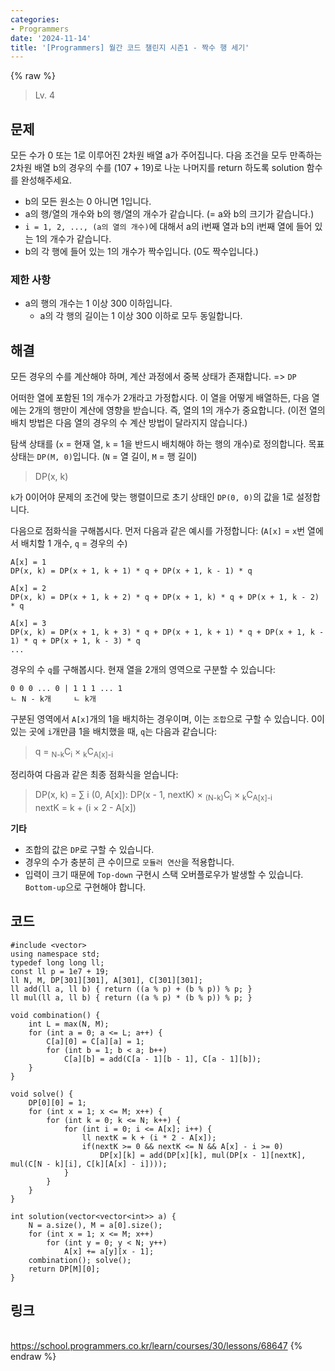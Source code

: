 ```yaml
---
categories:
- Programmers
date: '2024-11-14'
title: '[Programmers] 월간 코드 챌린지 시즌1 - 짝수 행 세기'
---
```


{% raw %}
> Lv. 4<br>

## 문제
모든 수가 0 또는 1로 이루어진 2차원 배열 a가 주어집니다. 다음 조건을 모두 만족하는 2차원 배열 b의 경우의 수를 (107  + 19)로 나눈 나머지를 return 하도록 solution 함수를 완성해주세요.

-   b의 모든 원소는 0 아니면 1입니다.
-   a의 행/열의 개수와 b의 행/열의 개수가 같습니다. (= a와 b의 크기가 같습니다.)
-   `i = 1, 2, ..., (a의 열의 개수)`에 대해서 a의 i번째 열과 b의 i번째 열에 들어 있는 1의 개수가 같습니다.
-   b의 각 행에 들어 있는 1의 개수가 짝수입니다. (0도 짝수입니다.)

### 제한 사항
-   a의 행의 개수는 1 이상 300 이하입니다.
    -   a의 각 행의 길이는 1 이상 300 이하로 모두 동일합니다.

## 해결
모든 경우의 수를 계산해야 하며, 계산 과정에서 중복 상태가 존재합니다. => `DP`

어떠한 열에 포함된 1의 개수가 2개라고 가정합시다. 이 열을 어떻게 배열하든, 다음 열에는 2개의 행만이 계산에 영향을 받습니다. 즉,  열의 1의 개수가 중요합니다. (이전 열의 배치 방법은 다음 열의 경우의 수 계산 방법이 달라지지 않습니다.)

탐색 상태를 (`x` = 현재 열, `k` = 1을 반드시 배치해야 하는 행의 개수)로 정의합니다. 목표 상태는 `DP(M, 0)`입니다. (`N` = 열 길이, `M` = 행 길이)
> DP(x, k)<br>

`k`가 0이어야 문제의 조건에 맞는 행렬이므로 초기 상태인 `DP(0, 0)`의 값을 1로 설정합니다.

다음으로 점화식을 구해봅시다. 먼저 다음과 같은 예시를 가정합니다: (`A[x]` = `x`번 열에서 배치할 1 개수, `q` = 경우의 수)
```
A[x] = 1
DP(x, k) = DP(x + 1, k + 1) * q + DP(x + 1, k - 1) * q

A[x] = 2
DP(x, k) = DP(x + 1, k + 2) * q + DP(x + 1, k) * q + DP(x + 1, k - 2) * q

A[x] = 3
DP(x, k) = DP(x + 1, k + 3) * q + DP(x + 1, k + 1) * q + DP(x + 1, k - 1) * q + DP(x + 1, k - 3) * q
...
```

경우의 수 `q`를 구해봅시다. 현재 열을 2개의 영역으로 구분할 수 있습니다:
```
0 0 0 ... 0 | 1 1 1 ... 1
ㄴ N - k개     ㄴ k개
```

구분된 영역에서 `A[x]`개의 1을 배치하는 경우이며, 이는 `조합`으로 구할 수 있습니다. 0이 있는 곳에 `i`개만큼 1을 배치했을 때, `q`는 다음과 같습니다:
> q = <sub>N-k</sub>C<sub>i</sub> × <sub>k</sub>C<sub>A[x]-i</sub><br>

정리하여 다음과 같은 최종 점화식을 얻습니다:
> DP(x, k) = ∑ i (0, A[x]): DP(x - 1, nextK) × <sub>(N-k)</sub>C<sub>i</sub> × <sub>k</sub>C<sub>A[x]-i</sub><br>
> nextK = k + (i × 2 - A[x])<br>

**기타**
- 조합의 값은 `DP`로 구할 수 있습니다.
- 경우의 수가 충분히 큰 수이므로 `모듈러 연산`을 적용합니다.
- 입력이 크기 때문에 `Top-down` 구현시 스택 오버플로우가 발생할 수 있습니다. `Bottom-up`으로 구현해야 합니다.

## 코드
```
#include <vector>
using namespace std;
typedef long long ll;
const ll p = 1e7 + 19;
ll N, M, DP[301][301], A[301], C[301][301];
ll add(ll a, ll b) { return ((a % p) + (b % p)) % p; }
ll mul(ll a, ll b) { return ((a % p) * (b % p)) % p; }

void combination() {
    int L = max(N, M);
    for (int a = 0; a <= L; a++) {
        C[a][0] = C[a][a] = 1;
        for (int b = 1; b < a; b++)
            C[a][b] = add(C[a - 1][b - 1], C[a - 1][b]);
    }
}

void solve() {
    DP[0][0] = 1;
    for (int x = 1; x <= M; x++) {
        for (int k = 0; k <= N; k++) {
            for (int i = 0; i <= A[x]; i++) {
                ll nextK = k + (i * 2 - A[x]);
                if(nextK >= 0 && nextK <= N && A[x] - i >= 0)
                    DP[x][k] = add(DP[x][k], mul(DP[x - 1][nextK], mul(C[N - k][i], C[k][A[x] - i])));
            }
        }
    }
}

int solution(vector<vector<int>> a) {
    N = a.size(), M = a[0].size();
    for (int x = 1; x <= M; x++)
        for (int y = 0; y < N; y++)
            A[x] += a[y][x - 1];
    combination(); solve();
    return DP[M][0];
}
```

## 링크
<br>https://school.programmers.co.kr/learn/courses/30/lessons/68647
{% endraw %}
